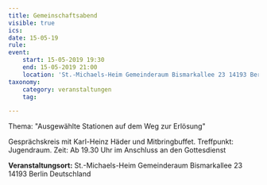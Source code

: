 ```yaml
---
title: Gemeinschaftsabend
visible: true
ics: 
date: 15-05-19
rule: 
event:
	start: 15-05-2019 19:30
	end: 15-05-2019 21:00
	location: 'St.-Michaels-Heim Gemeinderaum Bismarkallee 23 14193 Berlin Deutschland'
taxonomy:
	category: veranstaltungen
	tag: 

---
```

Thema: "Ausgewählte Stationen auf dem Weg zur Erlösung"

Gesprächskreis mit Karl-Heinz Häder und Mitbringbuffet.
Treffpunkt: Jugendraum.
Zeit: Ab 19.30 Uhr im Anschluss an den Gottesdienst


**Veranstaltungsort:** St.-Michaels-Heim
Gemeinderaum
Bismarkallee 23
14193 Berlin
Deutschland

